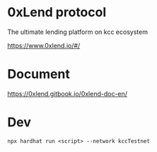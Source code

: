 # 0xLend protocol
The ultimate lending platform on kcc ecosystem

https://www.0xlend.io/#/

# Document

https://0xlend.gitbook.io/0xlend-doc-en/

# Dev

```
npx hardhat run <script> --network kccTestnet
```
